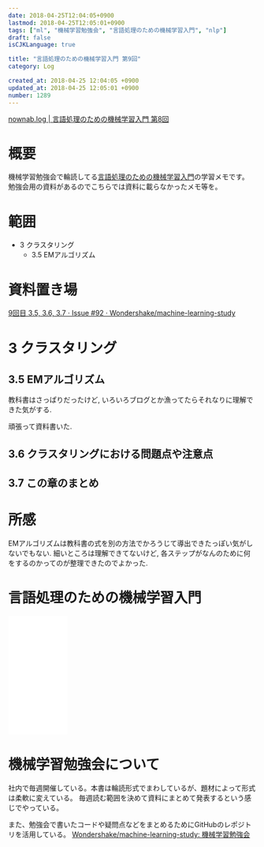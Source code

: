 ```yaml
---
date: 2018-04-25T12:04:05+0900
lastmod: 2018-04-25T12:05:01+0900
tags: ["ml", "機械学習勉強会", "言語処理のための機械学習入門", "nlp"]
draft: false
isCJKLanguage: true

title: "言語処理のための機械学習入門 第9回"
category: Log

created_at: 2018-04-25 12:04:05 +0900
updated_at: 2018-04-25 12:05:01 +0900
number: 1289
---
```


[nownab.log | 言語処理のための機械学習入門 第8回](https://blog.nownabe.com/2018/04/09/1281.html)

# 概要
機械学習勉強会で輪読してる[言語処理のための機械学習入門](http://amzn.to/2BFQSee)の学習メモです。
勉強会用の資料があるのでこちらでは資料に載らなかったメモ等を。

# 範囲
* 3 クラスタリング
    * 3.5 EMアルゴリズム

# 資料置き場

[9回目 3.5, 3.6, 3.7 · Issue #92 · Wondershake/machine-learning-study](https://github.com/Wondershake/machine-learning-study/issues/92)

# 3 クラスタリング

## 3.5 EMアルゴリズム

教科書はさっぱりだったけど, いろいろブログとか漁ってたらそれなりに理解できた気がする.

頑張って資料書いた.

## 3.6 クラスタリングにおける問題点や注意点

## 3.7 この章のまとめ

# 所感

EMアルゴリズムは教科書の式を別の方法でかろうじて導出できたっぽい気がしないでもない.
細いところは理解できてないけど, 各ステップがなんのために何をするのかってのが整理できたのでよかった.

# 言語処理のための機械学習入門
<iframe style="width:120px;height:240px;" marginwidth="0" marginheight="0" scrolling="no" frameborder="0" src="//rcm-fe.amazon-adsystem.com/e/cm?lt1=_blank&bc1=000000&IS2=1&bg1=FFFFFF&fc1=000000&lc1=0000FF&t=nownabe0c-22&o=9&p=8&l=as4&m=amazon&f=ifr&ref=as_ss_li_til&asins=4339027510&linkId=1c6291b86381f20d113796257356ef1b"></iframe>

# 機械学習勉強会について
社内で毎週開催している。本書は輪読形式でまわしているが、題材によって形式は柔軟に変えている。
毎週読む範囲を決めて資料にまとめて発表するという感じでやっている。

また、勉強会で書いたコードや疑問点などをまとめるためにGitHubのレポジトリを活用している。
[Wondershake/machine-learning-study: 機械学習勉強会](https://github.com/Wondershake/machine-learning-study)

```math
```
